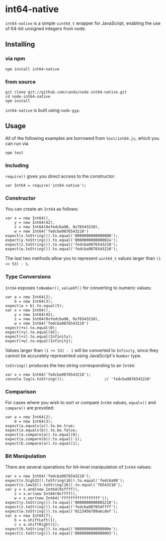 # int64-native

`int64-native` is a simple `uint64_t` wrapper for JavaScript, enabling the
use of 64-bit unsigned integers from node.

## Installing

### via npm

    npm install int64-native

### from source

    git clone git://github.com/candu/node-int64-native.git
    cd node-int64-native
    npm install

`int64-native` is built using `node-gyp`.

## Usage

All of the following examples are borrowed from `test/int64.js`, which you
can run via

    npm test

### Including

`require()` gives you direct access to the constructor:

    var Int64 = require('int64-native');

### Constructor

You can create an `Int64` as follows:

    var x = new Int64(),
        y = new Int64(42),
        z = new Int64(0xfedcba98, 0x76543210),
        w = new Int64('fedcba9876543210')
    expect(x.toString()).to.equal('0000000000000000');
    expect(y.toString()).to.equal('000000000000002a');
    expect(z.toString()).to.equal('fedcba9876543210');
    expect(w.toString()).to.equal('fedcba9876543210');

The last two methods allow you to represent `uint64_t` values larger than
`(1 << 53) - 1`.

### Type Conversions

`Int64` exposes `toNumber()`, `valueOf()` for converting to numeric values:

    var a = new Int64(2),
        b = new Int64(3);
    expect(a + b).to.equal(5);
    var x = new Int64(),
        y = new Int64(42),
        z = new Int64(0xfedcba98, 0x76543210),
        w = new Int64('fedcba9876543210')
    expect(+x).to.equal(0);
    expect(+y).to.equal(42);
    expect(+z).to.equal(Infinity);
    expect(+w).to.equal(Infinity);

Values larger than `(1 << 53) - 1` will be converted to `Infinity`, since
they cannot be accurately represented using JavaScript's `Number` type.

`toString()` produces the hex string corresponding to an `Int64`:

    var x = new Int64('fedcba9876543210');
    console.log(x.toString());                  // 'fedcba9876543210'

### Comparison

For cases where you wish to sort or compare `Int64` values, `equals()` and
`compare()` are provided:

    var a = new Int64(2),
        b = new Int64(3);
    expect(a.equals(a)).to.be.true;
    expect(a.equals(b)).to.be.false;
    expect(a.compare(a)).to.equal(0);
    expect(a.compare(b)).to.equal(-1);
    expect(b.compare(a)).to.equal(1);

### Bit Manipulation

There are several operations for bit-level manipulation of `Int64` values:

    var x = new Int64('fedcba9876543210');
    expect(x.high32().toString(16)).to.equal('fedcba98');
    expect(x.low32().toString(16)).to.equal('76543210');
    var y = x.and(new Int64(0xffff)),
        z = x.or(new Int64(0xffff)),
        w = x.xor(new Int64('fffffffffffffffff'));
    expect(y.toString()).to.equal('0000000000003210');
    expect(z.toString()).to.equal('fedcba987654ffff');
    expect(w.toString()).to.equal('0123456789abcdef');
    var a = new Int64(7),
        b = a.shiftLeft(1),
        c = a.shiftRight(1);
    expect(b.toString()).to.equal('000000000000000e');
    expect(c.toString()).to.equal('0000000000000003');
